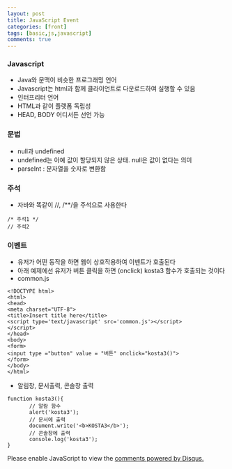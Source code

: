 ```yaml
---
layout: post
title: JavaScript Event
categories: [front]
tags: [basic,js,javascript]
comments: true
---
```


### Javascript
- Java와 문맥이 비슷한 프로그래밍 언어
- Javascript는 html과 함께 클라이언트로 다운로드하여 실행할 수 있음
- 인터프리터 언어
- HTML과 같이 플랫폼 독립성
- HEAD, BODY 어디서든 선언 가능

### 문법
- null과 undefined
- undefined는 아예 값이 할당되지 않은 상태. null은 값이 없다는 의미
 - parseInt : 문자열을 숫자로 변환함

### 주석
- 자바와 똑같이 //, /**/을 주석으로 사용한다

~~~
/* 주석1 */
// 주석2
~~~

### 이벤트 
- 유저가 어떤 동작을 하면 웹이 상호작용하여 이벤트가 호출된다
- 아래 예제에선 유저가 버튼 클릭을 하면 (onclick) kosta3 함수가 호출되는 것이다
- common.js

~~~
<!DOCTYPE html>
<html>
<head>
<meta charset="UTF-8">
<title>Insert title here</title>
<script type='text/javascript' src='common.js'></script>
</script>
</head>
<body>
<form>
<input type ="button" value = "버튼" onclick="kosta3()">
</form>
</body>
</html>
~~~

- 알림창, 문서출력, 콘솔창 출력

~~~
function kosta3(){
       // 알람 함수
       alert('kosta3');
       // 문서에 출력
       document.write('<b>KOSTA3</b>');
       // 콘솔창에 출력
       console.log('kosta3');
}
~~~



<div id="disqus_thread"></div>
<script>

/**
*  RECOMMENDED CONFIGURATION VARIABLES: EDIT AND UNCOMMENT THE SECTION BELOW TO INSERT DYNAMIC VALUES FROM YOUR PLATFORM OR CMS.
*  LEARN WHY DEFINING THESE VARIABLES IS IMPORTANT: https://disqus.com/admin/universalcode/#configuration-variables*/
/*
var disqus_config = function () {
this.page.url = PAGE_URL;  // Replace PAGE_URL with your page's canonical URL variable
this.page.identifier = PAGE_IDENTIFIER; // Replace PAGE_IDENTIFIER with your page's unique identifier variable
};
*/
(function() { // DON'T EDIT BELOW THIS LINE
var d = document, s = d.createElement('script');
s.src = 'https://parkwonhui.disqus.com/embed.js';
s.setAttribute('data-timestamp', +new Date());
(d.head || d.body).appendChild(s);
})();
</script>
<noscript>Please enable JavaScript to view the <a href="https://disqus.com/?ref_noscript">comments powered by Disqus.</a></noscript>
                            